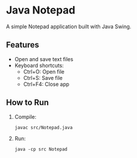 # Java Notepad

A simple Notepad application built with Java Swing.

## Features

- Open and save text files
- Keyboard shortcuts:
  - Ctrl+O: Open file
  - Ctrl+S: Save file
  - Ctrl+F4: Close app

## How to Run

1. Compile:
    ```
    javac src/Notepad.java
    ```
2. Run:
    ```
    java -cp src Notepad
    ```


